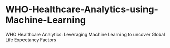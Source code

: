 # WHO-Healthcare-Analytics-using-Machine-Learning
WHO Healthcare Analytics: Leveraging Machine Learning to uncover Global Life Expectancy Factors
